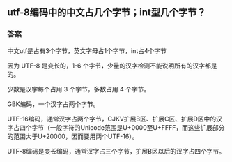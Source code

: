 
## utf-8编码中的中文占几个字节；int型几个字节？

### 答案

中文utf是占有3个字节，英文字母占1个字节，int占4个字节

因为 UTF-8 是变长的，1-6 个字节，少量的汉字检测不能说明所有的汉字都是的。

少数是汉字每个占用 3 个字节，多数占用 4 个字节。


GBK编码，一个汉字占两个字节。

UTF-16编码，通常汉字占两个字节，CJKV扩展B区、扩展C区、扩展D区中的汉字占四个字节（一般字符的Unicode范围是U+0000至U+FFFF，而这些扩展部分的范围大于U+20000，因而要用两个UTF-16）。

UTF-8编码是变长编码，通常汉字占三个字节，扩展B区以后的汉字占四个字节。